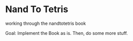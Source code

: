 # Nand To Tetris

working through the nandtotetris book

Goal: Implement the Book as is. Then, do some more stuff.
